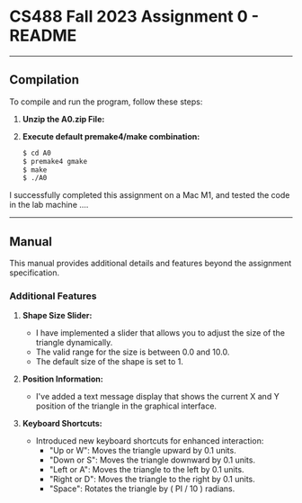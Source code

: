 # CS488 Fall 2023 Assignment 0 - README

---

## Compilation
To compile and run the program, follow these steps:

1. **Unzip the A0.zip File:** 

2. **Execute default premake4/make combination:** 

    ```bash
    $ cd A0
    $ premake4 gmake
    $ make
    $ ./A0
    ```

I successfully completed this assignment on a Mac M1, and tested the code in the lab machine ....

---

## Manual
This manual provides additional details and features beyond the assignment specification.

### Additional Features
1. **Shape Size Slider:**
    - I have implemented a slider that allows you to adjust the size of the triangle dynamically.
    - The valid range for the size is between 0.0 and 10.0.
    - The default size of the shape is set to 1.

2. **Position Information:**
    - I've added a text message display that shows the current X and Y position of the triangle in the graphical interface.

3. **Keyboard Shortcuts:**
    - Introduced new keyboard shortcuts for enhanced interaction:
        - "Up or W": Moves the triangle upward by 0.1 units.
        - "Down or S": Moves the triangle downward by 0.1 units.
        - "Left or A": Moves the triangle to the left by 0.1 units.
        - "Right or D": Moves the triangle to the right by 0.1 units.
        - "Space": Rotates the triangle by ( PI  / 10 ) radians.

